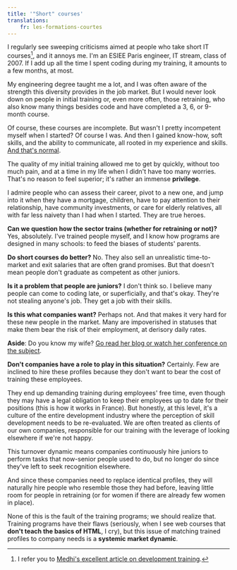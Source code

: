 ```yaml
---
title: '"Short" courses'
translations:
    fr: les-formations-courtes
---
```


I regularly see sweeping criticisms aimed at people who take short IT courses[^1], and it annoys me. I'm an ESIEE Paris engineer, IT stream, class of 2007. If I add up all the time I spent coding during my training, it amounts to a few months, at most.

[^1]: I refer you to <a href="https://www.jesuisundev.com/comment-devenir-developpeur-web/#formation)" hreflang="fr">Medhi's excellent article on development training</a>.

My engineering degree taught me a lot, and I was often aware of the strength this diversity provides in the job market. But I would never look down on people in initial training or, even more often, those retraining, who also know many things besides code and have completed a 3, 6, or 9-month course.

Of course, these courses are incomplete. But wasn't I pretty incompetent myself when I started? Of course I was. And then I gained know-how, soft skills, and the ability to communicate, all rooted in my experience and skills. [And that's normal](/notes/2015-09-expert-or-not/).

The quality of my initial training allowed me to get by quickly, without too much pain, and at a time in my life when I didn't have too many worries. That's no reason to feel superior; it's rather an immense **privilege**.

I admire people who can assess their career, pivot to a new one, and jump into it when they have a mortgage, children, have to pay attention to their relationship, have community investments, or care for elderly relatives, all with far less naivety than I had when I started. They are true heroes.

**Can we question how the sector trains (whether for retraining or not)?** Yes, absolutely. I've trained people myself, and I know how programs are designed in many schools: to feed the biases of students' parents.

**Do short courses do better?** No. They also sell an unrealistic time-to-market and exit salaries that are often grand promises. But that doesn't mean people don't graduate as competent as other juniors.

**Is it a problem that people are juniors?** I don't think so. I believe many people can come to coding late, or superficially, and that's okay. They're not stealing anyone's job. They get a job with their skills.

**Is this what companies want?** Perhaps not. And that makes it very hard for these new people in the market. Many are impoverished in statuses that make them bear the risk of their employment, at derisory daily rates.

<div class="bloc">
<strong>Aside</strong>: Do you know my wife? <a href="https://libelilou.github.io/2017/05/29/sudweb.html" hreflang="fr">Go read her blog or watch her conference on the subject</a>.
</div>

**Don't companies have a role to play in this situation?** Certainly. Few are inclined to hire these profiles because they don't want to bear the cost of training these employees.

They end up demanding training during employees' free time, even though they may have a legal obligation to keep their employees up to date for their positions (this is how it works in France). But honestly, at this level, it's a culture of the entire development industry where the perception of skill development needs to be re-evaluated. We are often treated as clients of our own companies, responsible for our training with the leverage of looking elsewhere if we're not happy.

This turnover dynamic means companies continuously hire juniors to perform tasks that now-senior people used to do, but no longer do since they've left to seek recognition elsewhere.

And since these companies need to replace identical profiles, they will naturally hire people who resemble those they had before, leaving little room for people in retraining (or for women if there are already few women in place).

None of this is the fault of the training programs; we should realize that. Training programs have their flaws (seriously, when I see web courses that **don't teach the basics of HTML**, I cry), but this issue of matching trained profiles to company needs is a **systemic market dynamic**.
